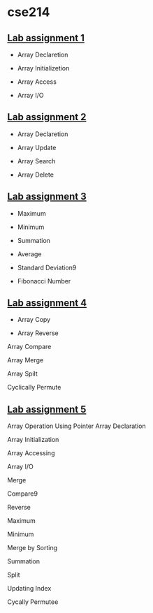 # cse214
## [Lab assignment 1](https://github.com/1834902579/cse214/tree/master/lab1)

* Array Declaretion

* Array Initializetion

* Array Access

* Array I/O

## [Lab assignment 2](https://github.com/1834902579/cse214/tree/master/lab2)
* Array Declaretion

* Array Update

* Array Search

* Array Delete

## [Lab assignment 3](https://github.com/1834902579/cse214/tree/master/lab3)
* Maximum

* Minimum

* Summation

* Average

* Standard Deviation9

* Fibonacci Number

## [Lab assignment 4](https://github.com/1834902579/cse214/tree/master/lab4)
* Array Copy

* Array Reverse

Array Compare

Array Merge

Array Spilt

Cyclically Permute

## [Lab assignment 5](https://github.com/1834902579/cse214/tree/master/lab5)
Array Operation Using Pointer Array Declaration

Array Initialization

Array Accessing

Array I/O

Merge

Compare9

Reverse

Maximum

Minimum

Merge by Sorting

Summation

Split

Updating Index

Cycally Permutee
